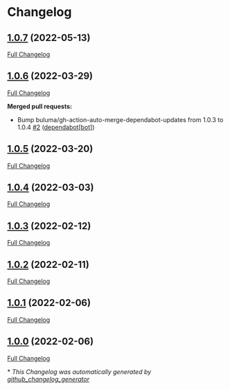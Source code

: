 # Changelog

## [1.0.7](https://github.com/buluma/ansible-role-storage/tree/1.0.7) (2022-05-13)

[Full Changelog](https://github.com/buluma/ansible-role-storage/compare/1.0.6...1.0.7)

## [1.0.6](https://github.com/buluma/ansible-role-storage/tree/1.0.6) (2022-03-29)

[Full Changelog](https://github.com/buluma/ansible-role-storage/compare/1.0.5...1.0.6)

**Merged pull requests:**

- Bump buluma/gh-action-auto-merge-dependabot-updates from 1.0.3 to 1.0.4 [\#2](https://github.com/buluma/ansible-role-storage/pull/2) ([dependabot[bot]](https://github.com/apps/dependabot))

## [1.0.5](https://github.com/buluma/ansible-role-storage/tree/1.0.5) (2022-03-20)

[Full Changelog](https://github.com/buluma/ansible-role-storage/compare/1.0.4...1.0.5)

## [1.0.4](https://github.com/buluma/ansible-role-storage/tree/1.0.4) (2022-03-03)

[Full Changelog](https://github.com/buluma/ansible-role-storage/compare/1.0.3...1.0.4)

## [1.0.3](https://github.com/buluma/ansible-role-storage/tree/1.0.3) (2022-02-12)

[Full Changelog](https://github.com/buluma/ansible-role-storage/compare/1.0.2...1.0.3)

## [1.0.2](https://github.com/buluma/ansible-role-storage/tree/1.0.2) (2022-02-11)

[Full Changelog](https://github.com/buluma/ansible-role-storage/compare/1.0.1...1.0.2)

## [1.0.1](https://github.com/buluma/ansible-role-storage/tree/1.0.1) (2022-02-06)

[Full Changelog](https://github.com/buluma/ansible-role-storage/compare/1.0.0...1.0.1)

## [1.0.0](https://github.com/buluma/ansible-role-storage/tree/1.0.0) (2022-02-06)

[Full Changelog](https://github.com/buluma/ansible-role-storage/compare/453feb1c84df3ab29672c059e3f5bbf6f639e530...1.0.0)



\* *This Changelog was automatically generated by [github_changelog_generator](https://github.com/github-changelog-generator/github-changelog-generator)*
